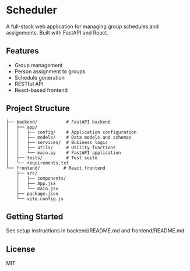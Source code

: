 # Scheduler

A full-stack web application for managing group schedules and assignments. Built with FastAPI and React.

## Features

- Group management
- Person assignment to groups
- Schedule generation
- RESTful API
- React-based frontend

## Project Structure

```
├── backend/           # FastAPI backend
│   ├── app/
│   │   ├── config/    # Application configuration
│   │   ├── models/    # Data models and schemas
│   │   ├── services/  # Business logic
│   │   ├── utils/     # Utility functions
│   │   └── main.py    # FastAPI application
│   ├── tests/         # Test suite
│   └── requirements.txt
└── frontend/         # React frontend
    ├── src/
    │   ├── components/
    │   ├── App.jsx
    │   └── main.jsx
    ├── package.json
    └── vite.config.js
```

## Getting Started

See setup instructions in backend/README.md and frontend/README.md

## License

MIT